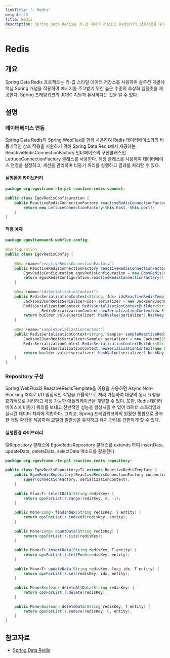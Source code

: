```yaml
---
linkTitle: "- Redis"
weight: 43
title: Redis
description: Spring Data Redis는 키-값 데이터 저장소인 Redis와의 상호작용을 위해 높은 수준의 추상화 템플릿을 제공하며, Spring의 JDBC 지원 방식과 유사하다. LettuceConnectionFactory 클래스를 사용해 비동기적으로 Redis와 연결하고, 데이터베이스 세션 관리 및 쿼리 실행을 지원한다.
---
```

# Redis

## 개요

 Spring Data Redis 프로젝트는 키-값 스타일 데이터 저장소를 사용하여 솔루션 개발에 핵심 Spring 개념을 적용하여 메시지를 주고받기 위한 높은 수준의 추상화 템플릿을 제공한다. Spring 프레임워크의 JDBC 지원과 유사하다는 것을 알 수 있다.

## 설명

### 데이터베이스 연동

 Spring Data Redis와 Spring WebFlux를 함께 사용하여 Redis 데이터베이스와의 비동기적인 상호 작용을 지원하기 위해 Spring Data Redis에서 제공하는 ReactiveRedisConnectionFactory 인터페이스의 구현클래스인 LettuceConnectionFactory 클래스를 사용한다. 해당 클래스를 사용하여 데이터베이스 연결을 설정하고, 세션을 관리하며 비동기 쿼리를 실행하고 결과를 처리할 수 있다.

#### 실행환경 라이브러리

```java
package org.egovframe.rte.psl.reactive.redis.connect;
 
public class EgovRedisConfiguration {
    public ReactiveRedisConnectionFactory reactiveRedisConnectionFactory() {
        return new LettuceConnectionFactory(this.host, this.port);
    }
}
```

#### 적용 예제

```java
package egovframework.webflux.config;
 
@Configuration
public class EgovRedisConfig {
 
    @Bean(name="reactiveRedisConnectionFactory")
    public ReactiveRedisConnectionFactory reactiveRedisConnectionFactory() {
        EgovRedisConfiguration egovRedisConfiguration = new EgovRedisConfiguration(this.host, this.port);
        return egovRedisConfiguration.reactiveRedisConnectionFactory();
    }
 
    @Bean(name="idsSerializationContext")
    public RedisSerializationContext<String, Ids> idsReactiveRedisTemplate() {
        Jackson2JsonRedisSerializer<Ids> serializer = new Jackson2JsonRedisSerializer<>(Ids.class);
        RedisSerializationContext.RedisSerializationContextBuilder<String, Ids> builder =
                RedisSerializationContext.newSerializationContext(ew StringRedisSerializer());
        return builder.value(serializer).hashValue(serializer).hashKey(serializer).build();
    }
 
    @Bean(name="sampleSerializationContext")
    public RedisSerializationContext<String, Sample> sampleReactiveRedisTemplate() {
        Jackson2JsonRedisSerializer<Sample> serializer = new Jackson2JsonRedisSerializer<>(Sample.class);
        RedisSerializationContext.RedisSerializationContextBuilder<String, Sample> builder =
                RedisSerializationContext.newSerializationContext(new StringRedisSerializer());
        return builder.value(serializer).hashValue(serializer).hashKey(serializer).build();
    }
}
```

### Repository 구성

 Spring WebFlux와 ReactiveRedisTemplate을 이용을 사용하면 Async Non-Blocking 처리로 I/O 밀집적인 작업을 효율적으로 처리 가능하여 대량의 동시 요청을 효과적으로 처리하고 확장 가능한 애플리케이션을 개발할 수 있다. 또한, Redis 데이터베이스에 비동기 쿼리를 보내고 전반적인 성능을 향상시킬 수 있어 데이터 스트리밍과 실시간 데이터 처리에 적합하다. 그리고, Spring 프레임워크와의 원활한 통합으로 풍부한 개발 환경을 제공하며 모델의 일관성을 유지하고 유지 관리를 간편하게 할 수 있다.

#### 실행환경 라이브러리

 @Repository 클래스에 EgovRedisRepository 클래스를 extends 하여 insertData, updateData, deleteData, selectData 메소드를 활용한다.

```java
package org.egovframe.rte.psl.reactive.redis.repository;
 
public class EgovRedisRepository<T> extends ReactiveRedisTemplate {
    public EgovRedisRepository(ReactiveRedisConnectionFactory connectionFactory, RedisSerializationContext serializationContext) {
        super(connectionFactory, serializationContext);
    }
 
    public Flux<T> selectData(String redisKey) {
        return opsForList().range(redisKey, 0, -1);
    }
 
    public Mono<Long> findIndex(String redisKey, T entity) {
        return opsForList().indexOf(redisKey, entity);
    }
 
    public Mono<Long> countData(String redisKey) {
        return opsForList().size(redisKey);
    }
 
    public Mono<T> insertData(String redisKey, T entity) {
        return opsForList().leftPush(redisKey, entity);
    }
 
    public Mono<T> updateData(String redisKey, long idx, T entity) {
        return opsForList().set(redisKey, idx, entity);
    }
 
    public Mono<Boolean> deleteAllData(String redisKey) {
        return opsForList().delete(redisKey);
    }
 
    public Mono<Boolean> deleteData(String redisKey, T entity) {
        return opsForList().remove(redisKey, 0, entity);
    }
}
```

## 참고자료

- [Spring Data Redis](https://docs.spring.io/spring-data/redis/docs/2.7.12/reference/html/)